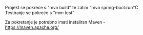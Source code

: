 Projekt se pokreće s "mvn build" te zatim "mvn spring-boot:run"Ć
Testiranje se pokreće s "mvn test"

Za pokretanje je potrebno imati instaliran Maven - https://maven.apache.org/

